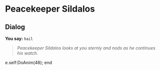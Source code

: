 # Peacekeeper Sildalos
## Dialog

**You say:** `hail`



>*Peacekeeper Sildalos looks at you sternly and nods as he continues his watch.*


e.self:DoAnim(48);
end
